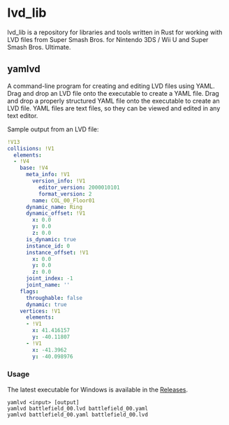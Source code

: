 # lvd_lib

lvd_lib is a repository for libraries and tools written in Rust for working with LVD files from Super Smash Bros. for Nintendo 3DS / Wii U and Super Smash Bros. Ultimate.

## yamlvd

A command-line program for creating and editing LVD files using YAML. Drag and drop an LVD file onto the executable to create a YAML file. Drag and drop a properly structured YAML file onto the executable to create an LVD file. YAML files are text files, so they can be viewed and edited in any text editor.

Sample output from an LVD file:

```yaml
!V13
collisions: !V1
  elements:
  - !V4
    base: !V4
      meta_info: !V1
        version_info: !V1
          editor_version: 2000010101
          format_version: 2
        name: COL_00_Floor01
      dynamic_name: Ring
      dynamic_offset: !V1
        x: 0.0
        y: 0.0
        z: 0.0
      is_dynamic: true
      instance_id: 0
      instance_offset: !V1
        x: 0.0
        y: 0.0
        z: 0.0
      joint_index: -1
      joint_name: ''
    flags:
      throughable: false
      dynamic: true
    vertices: !V1
      elements:
      - !V1
        x: 41.416157
        y: -40.11807
      - !V1
        x: -41.3962
        y: -40.098976
```

### Usage

The latest executable for Windows is available in the [Releases](https://github.com/jam1garner/lvd-rs/releases/latest).

`yamlvd <input> [output]`<br>
`yamlvd battlefield_00.lvd battlefield_00.yaml`<br>
`yamlvd battlefield_00.yaml battlefield_00.lvd`<br>
